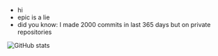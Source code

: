- hi
- epic is a lie
- did you know: I made 2000 commits in last 365 days but on private repositories
 
![GitHub stats](https://github-readme-stats.vercel.app/api?username=xs4u&show_icons=true&theme=dark)
